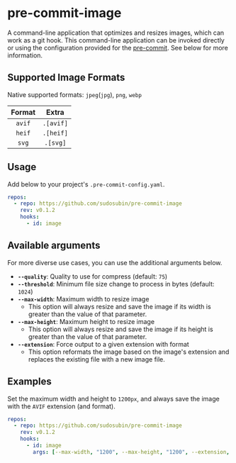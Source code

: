 # pre-commit-image

A command-line application that optimizes and resizes images, which can work as a git hook.
This command-line application can be invoked directly or using the configuration provided for the [pre-commit](https://pre-commit.com/). See below for more information.

## Supported Image Formats

Native supported formats: `jpeg`(`jpg`), `png`, `webp`

| Format |   Extra   |
|:------:|:---------:|
| `avif` | `.[avif]` |
| `heif` | `.[heif]` |
| `svg`  | `.[svg]`  |

## Usage

Add below to your project's `.pre-commit-config.yaml`.

```yaml
repos:
  - repo: https://github.com/sudosubin/pre-commit-image
    rev: v0.1.2
    hooks:
      - id: image
```

## Available arguments

For more diverse use cases, you can use the additional arguments below.

- **`--quality`**: Quality to use for compress (default: `75`)
- **`--threshold`**: Minimum file size change to process in bytes (default: `1024`)
- **`--max-width`**: Maximum width to resize image
  - This option will always resize and save the image if its width is greater than the value of that parameter.
- **`--max-height`**: Maximum height to resize image
  - This option will always resize and save the image if its height is greater than the value of that parameter.
- **`--extension`**: Force output to a given extension with format
  - This option reformats the image based on the image's extension and replaces the existing file with a new image file.

## Examples

Set the maximum width and height to `1200px`, and always save the image with the `AVIF` extension (and format).

```yaml
repos:
  - repo: https://github.com/sudosubin/pre-commit-image
    rev: v0.1.2
    hooks:
      - id: image
        args: [--max-width, "1200", --max-height, "1200", --extension, avif]
```
